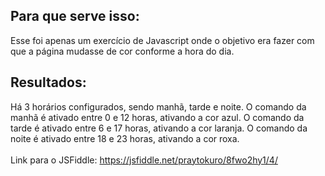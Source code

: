 ## Para que serve isso:<br />

Esse foi apenas um exercício de Javascript onde o objetivo era fazer com que a página mudasse de cor conforme a hora do dia.

## Resultados:<br />

Há 3 horários configurados, sendo manhã, tarde e noite.
O comando da manhã é ativado entre 0 e 12 horas, ativando a cor azul.
O comando da tarde é ativado entre 6 e 17 horas, ativando a cor laranja.
O comando da noite é ativado entre 18 e 23 horas, ativando a cor roxa.<br /> <br />
Link para o JSFiddle: https://jsfiddle.net/praytokuro/8fwo2hy1/4/
